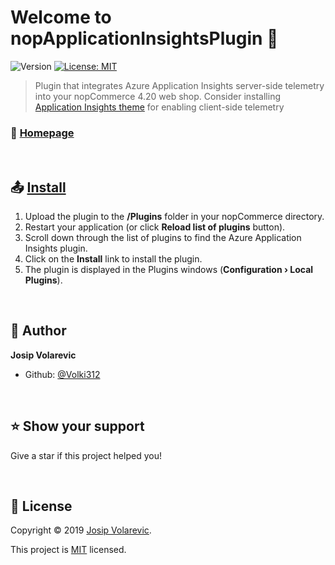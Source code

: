 # Welcome to nopApplicationInsightsPlugin :wave:
![Version](https://img.shields.io/badge/version-0.1-blue.svg?cacheSeconds=2592000) [![License: MIT](https://img.shields.io/badge/License-MIT-yellow.svg)](https://github.com/Volki312/ApplicationInsightsPlugin#license)

> Plugin that integrates Azure Application Insights server-side telemetry into your nopCommerce 4.20 web shop.
> Consider installing [Application Insights theme](https://github.com/Volki312/nopApplicationInsightsTheme#readme) for enabling client-side telemetry

### :house_with_garden: [Homepage](https://github.com/Volki312/nopApplicationInsightsPlugin#readme)

<br />

## :outbox_tray: [Install](https://docs.nopcommerce.com/user-guide/configuring/system/plugins.html#to-install-a-plugin "Install")

1. Upload the plugin to the **/Plugins** folder in your nopCommerce directory.
2. Restart your application (or click **Reload list of plugins** button).
3. Scroll down through the list of plugins to find the Azure Application Insights plugin.
4. Click on the **Install** link to install the plugin.
5. The plugin is displayed in the Plugins windows (**Configuration › Local Plugins**).

<br />

## :bust_in_silhouette: Author

**Josip Volarevic**

* Github: [@Volki312](https://github.com/Volki312)

<br />

## :star: Show your support

Give a star if this project helped you!

<br />

## :page_with_curl: License

Copyright :copyright: 2019 [Josip Volarevic](https://github.com/Volki312).

This project is [MIT](https://github.com/Volki312/nopApplicationInsightsPlugin#license) licensed.
